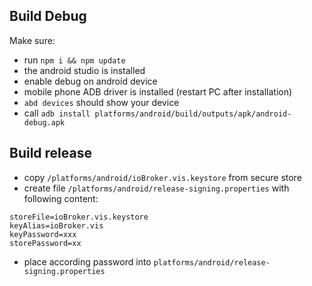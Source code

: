 ## Build Debug
Make sure:
 - run `npm i && npm update`
 - the android studio is installed
 - enable debug on android device
 - mobile phone ADB driver is installed (restart PC after installation)
 - `abd devices` should show your device
 - call `adb install platforms/android/build/outputs/apk/android-debug.apk`
 
## Build release 
- copy `/platforms/android/ioBroker.vis.keystore` from secure store
- create file `/platforms/android/release-signing.properties` with following content:
```
storeFile=ioBroker.vis.keystore
keyAlias=ioBroker.vis
keyPassword=xxx
storePassword=xx
```

- place according password into `platforms/android/release-signing.properties` 

